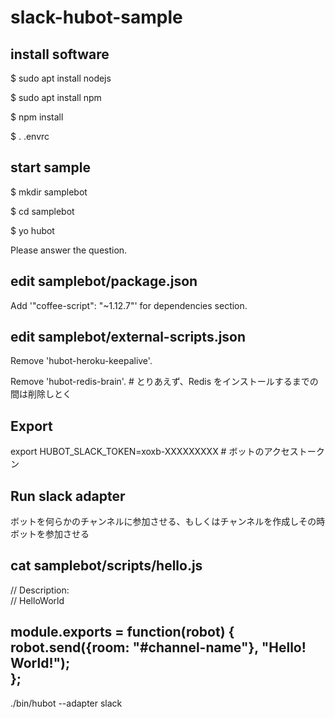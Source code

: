 # slack-hubot-sample

## install software

$ sudo apt install nodejs

$ sudo apt install npm

$ npm install

$ . .envrc

## start sample

$ mkdir samplebot

$ cd samplebot

$ yo hubot

Please answer the question.

## edit samplebot/package.json

Add '"coffee-script": "~1.12.7"' for dependencies section.

## edit samplebot/external-scripts.json

Remove 'hubot-heroku-keepalive'.

Remove 'hubot-redis-brain'.    # とりあえず、Redis をインストールするまでの間は削除しとく

## Export

export HUBOT_SLACK_TOKEN=xoxb-XXXXXXXXX    # ボットのアクセストークン

## Run slack adapter

ボットを何らかのチャンネルに参加させる、もしくはチャンネルを作成しその時ボットを参加させる

cat samplebot/scripts/hello.js  
----  
// Description:  
//   HelloWorld  
  
module.exports = function(robot) {  
        robot.send({room: "#channel-name"}, "Hello! World!");  
};  
----  

./bin/hubot --adapter slack

